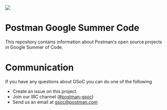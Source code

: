 <a href="https://www.postman.com/"><img src="https://assets.getpostman.com/common-share/postman-logo-horizontal-320x132.png" /></a><br />

# Postman Google Summer Code

This repository contains information about Postman's open source projects in Google Summer of Code.

# Communication

If you have any questions about GSoC you can do one of the following

* Create an issue on this project.
* Join our IRC channel ([#postman-gsoc](https://webchat.freenode.net/))
* Send us an email at gsoc@postman.com 
